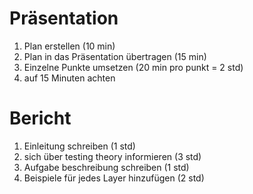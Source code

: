 # Präsentation

1. Plan erstellen (10 min)
2. Plan in das Präsentation übertragen (15 min)
3. Einzelne Punkte umsetzen (20 min pro punkt = 2 std)
4. auf 15 Minuten achten

# Bericht

1. Einleitung schreiben (1 std)
2. sich über testing theory informieren (3 std)
3. Aufgabe beschreibung schreiben (1 std)
4. Beispiele für jedes Layer hinzufügen (2 std)
